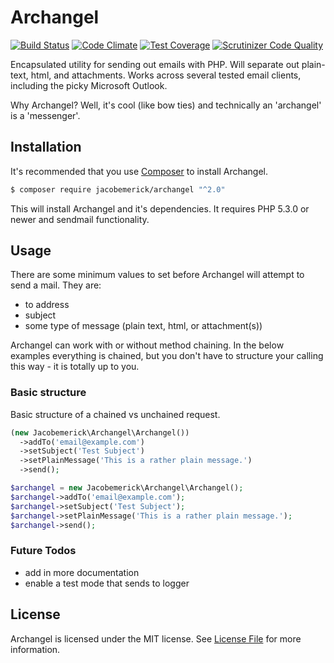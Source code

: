 # Archangel

[![Build Status](https://travis-ci.org/jacobemerick/archangel.svg?branch=master)](https://travis-ci.org/jacobemerick/archangel)
[![Code Climate](https://codeclimate.com/github/jacobemerick/archangel/badges/gpa.svg)](https://codeclimate.com/github/jacobemerick/archangel)
[![Test Coverage](https://codeclimate.com/github/jacobemerick/archangel/badges/coverage.svg)](https://codeclimate.com/github/jacobemerick/archangel/coverage)
[![Scrutinizer Code Quality](https://scrutinizer-ci.com/g/jacobemerick/archangel/badges/quality-score.png?b=master)](https://scrutinizer-ci.com/g/jacobemerick/archangel/?branch=master)

Encapsulated utility for sending out emails with PHP. Will separate out plain-text, html, and attachments. Works across several tested email clients, including the picky Microsoft Outlook.

Why Archangel? Well, it's cool (like bow ties) and technically an 'archangel' is a 'messenger'.

## Installation

It's recommended that you use [Composer](https://getcomposer.org/) to install Archangel.

```bash
$ composer require jacobemerick/archangel "^2.0"
```

This will install Archangel and it's dependencies. It requires PHP 5.3.0 or newer and sendmail functionality.

## Usage

There are some minimum values to set before Archangel will attempt to send a mail. They are:
 - to address
 - subject
 - some type of message (plain text, html, or attachment(s))

Archangel can work with or without method chaining. In the below examples everything is chained, but you don't have to structure your calling this way - it is totally up to you.

### Basic structure

Basic structure of a chained vs unchained request.
```php
(new Jacobemerick\Archangel\Archangel())
  ->addTo('email@example.com')
  ->setSubject('Test Subject')
  ->setPlainMessage('This is a rather plain message.')
  ->send();

$archangel = new Jacobemerick\Archangel\Archangel();
$archangel->addTo('email@example.com');
$archangel->setSubject('Test Subject');
$archangel->setPlainMessage('This is a rather plain message.');
$archangel->send();
```

### Future Todos
 - add in more documentation
 - enable a test mode that sends to logger

## License

Archangel is licensed under the MIT license. See [License File](LICENSE.md) for more information.
